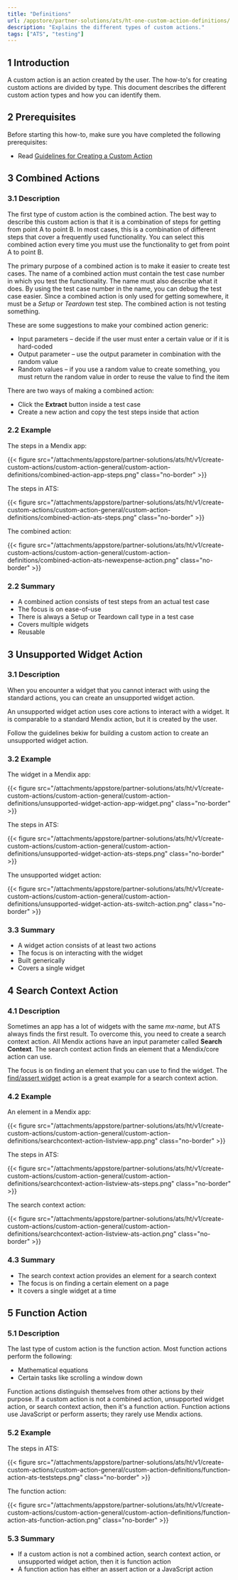 ```yaml
---
title: "Definitions"
url: /appstore/partner-solutions/ats/ht-one-custom-action-definitions/
description: "Explains the different types of custom actions."
tags: ["ATS", "testing"]
---
```


## 1 Introduction

A custom action is an action created by the user. The how-to's for creating custom actions are divided by type. This document describes the different custom action types and how you can identify them.

## 2 Prerequisites

Before starting this how-to, make sure you have completed the following prerequisites:

* Read [Guidelines for Creating a Custom Action](/appstore/partner-solutions/ats/ht-one-guidelines-custom-action/)

## 3 Combined Actions

### 3.1 Description

The first type of custom action is the combined action. The best way to describe this custom action is that it is a combination of steps for getting from point A to point B. In most cases, this is a combination of different steps that cover a frequently used functionality. You can select this combined action every time you must use the functionality to get from point A to point B.

The primary purpose of a combined action is to make it easier to create test cases. The name of a combined action must contain the test case number in which you test the functionality. The name must also describe what it does. By using the test case number in the name, you can debug the test case easier. Since a combined action is only used for getting somewhere, it must be a *Setup* or *Teardown* test step. The combined action is not testing something.

These are some suggestions to make your combined action generic:

* Input parameters – decide if the user must enter a certain value or if it is hard-coded
* Output parameter – use the output parameter in combination with the random value
* Random values – if you use a random value to create something, you must return the random value in order to reuse the value to find the item

There are two ways of making a combined action:

* Click the **Extract** button inside a test case
* Create a new action and copy the test steps inside that action

### 2.2 Example

The steps in a Mendix app:

{{< figure src="/attachments/appstore/partner-solutions/ats/ht/v1/create-custom-actions/custom-action-general/custom-action-definitions/combined-action-app-steps.png" class="no-border" >}}

The steps in ATS:

{{< figure src="/attachments/appstore/partner-solutions/ats/ht/v1/create-custom-actions/custom-action-general/custom-action-definitions/combined-action-ats-steps.png" class="no-border" >}}

The combined action:

{{< figure src="/attachments/appstore/partner-solutions/ats/ht/v1/create-custom-actions/custom-action-general/custom-action-definitions/combined-action-ats-newexpense-action.png" class="no-border" >}}

### 2.2 Summary

* A combined action consists of test steps from an actual test case
* The focus is on ease-of-use
* There is always a Setup or Teardown call type in a test case
* Covers multiple widgets
* Reusable

## 3 Unsupported Widget Action

### 3.1 Description

When you encounter a widget that you cannot interact with using the standard actions, you can create an unsupported widget action.  

An unsupported widget action uses core actions to interact with a widget. It is comparable to a standard Mendix action, but it is created by the user.

Follow the guidelines bekiw for building a custom action to create an unsupported widget action.

### 3.2 Example

The widget in a Mendix app:

{{< figure src="/attachments/appstore/partner-solutions/ats/ht/v1/create-custom-actions/custom-action-general/custom-action-definitions/unsupported-widget-action-app-widget.png" class="no-border" >}}

The steps in ATS:

{{< figure src="/attachments/appstore/partner-solutions/ats/ht/v1/create-custom-actions/custom-action-general/custom-action-definitions/unsupported-widget-action-ats-steps.png" class="no-border" >}}

The unsupported widget action:

{{< figure src="/attachments/appstore/partner-solutions/ats/ht/v1/create-custom-actions/custom-action-general/custom-action-definitions/unsupported-widget-action-ats-switch-action.png" class="no-border" >}}

### 3.3 Summary

* A widget action consists of at least two actions
* The focus is on interacting with the widget
* Built generically
* Covers a single widget

## 4 Search Context Action

### 4.1 Description

Sometimes an app has a lot of widgets with the same *mx-name*, but ATS always finds the first result. To overcome this, you need to create a search context action. All Mendix actions have an input parameter called **Search Context**. The search context action finds an element that a Mendix/core action can use.

The focus is on finding an element that you can use to find the widget. The [find/assert widget](/appstore/partner-solutions/ats/rg-one-findassert-widget/) action is a great example for a search context action.

### 4.2 Example

An element in a Mendix app:

{{< figure src="/attachments/appstore/partner-solutions/ats/ht/v1/create-custom-actions/custom-action-general/custom-action-definitions/searchcontext-action-listview-app.png" class="no-border" >}}

The steps in ATS:

{{< figure src="/attachments/appstore/partner-solutions/ats/ht/v1/create-custom-actions/custom-action-general/custom-action-definitions/searchcontext-action-listview-ats-steps.png" class="no-border" >}}

The search context action:

{{< figure src="/attachments/appstore/partner-solutions/ats/ht/v1/create-custom-actions/custom-action-general/custom-action-definitions/searchcontext-action-listview-ats-action.png" class="no-border" >}}

### 4.3 Summary

* The search context action provides an element for a search context
* The focus is on finding a certain element on a page
* It covers a single widget at a time

## 5 Function Action

### 5.1 Description

The last type of custom action is the function action. Most function actions perform the following:

* Mathematical equations
* Certain tasks like scrolling a window down

Function actions distinguish themselves from other actions by their purpose. If a custom action is not a combined action, unsupported widget action, or search context action, then it's a function action. Function actions use JavaScript or perform asserts; they rarely use Mendix actions.

### 5.2 Example

The steps in ATS:

{{< figure src="/attachments/appstore/partner-solutions/ats/ht/v1/create-custom-actions/custom-action-general/custom-action-definitions/function-action-ats-teststeps.png" class="no-border" >}}

The function action:

{{< figure src="/attachments/appstore/partner-solutions/ats/ht/v1/create-custom-actions/custom-action-general/custom-action-definitions/function-action-ats-function-action.png" class="no-border" >}}

### 5.3 Summary

* If a custom action is not a combined action, search context action, or unsupported widget action, then it is function action
* A function action has either an assert action or a JavaScript action

